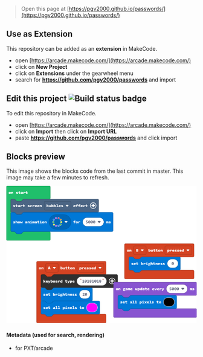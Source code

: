  


> Open this page at [https://pgv2000.github.io/passwords/](https://pgv2000.github.io/passwords/)

## Use as Extension

This repository can be added as an **extension** in MakeCode.

* open [https://arcade.makecode.com/](https://arcade.makecode.com/)
* click on **New Project**
* click on **Extensions** under the gearwheel menu
* search for **https://github.com/pgv2000/passwords** and import

## Edit this project ![Build status badge](https://github.com/pgv2000/passwords/workflows/MakeCode/badge.svg)

To edit this repository in MakeCode.

* open [https://arcade.makecode.com/](https://arcade.makecode.com/)
* click on **Import** then click on **Import URL**
* paste **https://github.com/pgv2000/passwords** and click import

## Blocks preview

This image shows the blocks code from the last commit in master.
This image may take a few minutes to refresh.

![A rendered view of the blocks](https://github.com/pgv2000/passwords/raw/master/.github/makecode/blocks.png)

#### Metadata (used for search, rendering)

* for PXT/arcade
<script src="https://makecode.com/gh-pages-embed.js"></script><script>makeCodeRender("{{ site.makecode.home_url }}", "{{ site.github.owner_name }}/{{ site.github.repository_name }}");</script>
